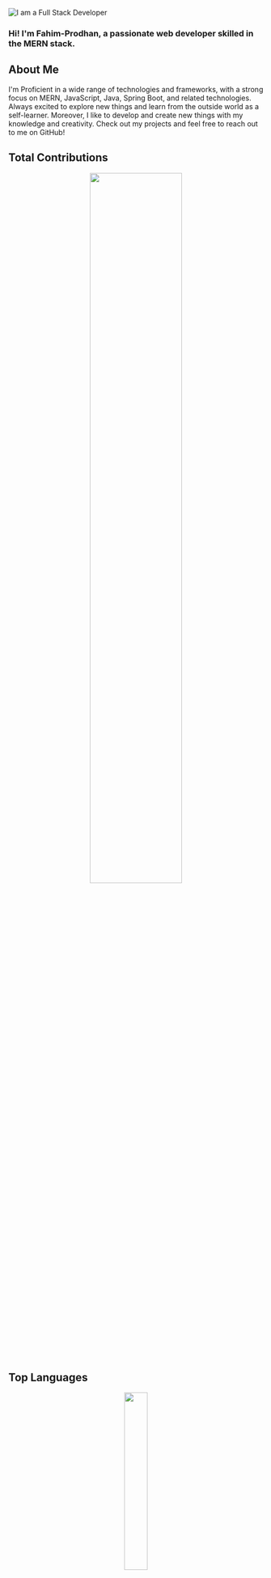 ![I am a Full Stack Developer](https://i.ibb.co/8sLzc2Q/is-Ow-Al-Ru-TYylcw-Nl-PWKWFA.png)

### Hi! I'm Fahim-Prodhan, a passionate web developer skilled in the MERN stack.

## About Me
I'm Proficient in a wide range of technologies and frameworks, with a strong focus on MERN, JavaScript, Java, Spring Boot, and related technologies. Always excited to explore new things and learn from the outside world as a self-learner. Moreover, I like to develop and create new things with my knowledge and creativity. Check out my projects and feel free to reach out to me on GitHub!

## Total Contributions
<p align="center">
  <img width="60%" src="https://github-readme-stats.vercel.app/api?username=Fahim-Prodhan&hide=contribs,prs&disable_animations=false&theme=react&hide_border=true&bg_color=0D1117&text_color=FFF" />
</p>

## Top Languages
<p align="center">
  <img width="30%" src="https://github-readme-stats.vercel.app/api/top-langs/?username=Fahim-Prodhan&size_weight=1&count_weight=1&theme=radical" />
</p>

## Technologies
<br>
<p align="center">
<img width="60px" src="https://user-images.githubusercontent.com/25181517/183897015-94a058a6-b86e-4e42-a37f-bf92061753e5.png"/>
<img width="60px" src="https://user-images.githubusercontent.com/25181517/117447155-6a868a00-af3d-11eb-9cfe-245df15c9f3f.png"/>
<img width="60px" src="https://user-images.githubusercontent.com/25181517/183568594-85e280a7-0d7e-4d1a-9028-c8c2209e073c.png"/>
<img width="60px" src="https://user-images.githubusercontent.com/25181517/183859966-a3462d8d-1bc7-4880-b353-e2cbed900ed6.png"/>
<img width="60px" src="https://user-images.githubusercontent.com/25181517/182884177-d48a8579-2cd0-447a-b9a6-ffc7cb02560e.png"/>
<img width="60px" src="https://user-images.githubusercontent.com/25181517/117201156-9a724800-adec-11eb-9a9d-3cd0f67da4bc.png"/>
</p>
<p align="center">
<img width="60px" src="https://user-images.githubusercontent.com/25181517/183891303-41f257f8-6b3d-487c-aa56-c497b880d0fb.png"/>
<img width="60px" src="https://user-images.githubusercontent.com/25181517/183890598-19a0ac2d-e88a-4005-a8df-1ee36782fde1.png"/>
<img width="60px" src="https://user-images.githubusercontent.com/25181517/192158954-f88b5814-d510-4564-b285-dff7d6400dad.png"/>
<img width="60px" src="https://user-images.githubusercontent.com/25181517/183898674-75a4a1b1-f960-4ea9-abcb-637170a00a75.png"/>
<img width="60px" src="https://user-images.githubusercontent.com/25181517/202896760-337261ed-ee92-4979-84c4-d4b829c7355d.png"/>
<img width="60px" src="https://user-images.githubusercontent.com/25181517/189716855-2c69ca7a-5149-4647-936d-780610911353.png"/>
</p>

